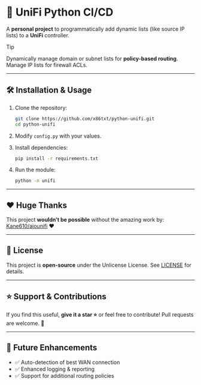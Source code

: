 # 🚀 UniFi Python CI/CD

A **personal project** to programmatically add dynamic lists (like source IP lists) to a **UniFi** controller.

> [!TIP]
>
> Dynamically manage domain or subnet lists for **policy-based routing**.
> Manage IP lists for firewall ACLs.

---

## 🛠️ Installation & Usage

1. Clone the repository:

   ```sh
   git clone https://github.com/x86txt/python-unifi.git
   cd python-unifi
   ```

2. Modify `config.py` with your values.

3. Install dependencies:

   ```sh
   pip install -r requirements.txt
   ```

4. Run the module:
   ```sh
   python -m unifi
   ```

---

## ❤️ Huge Thanks

This project **wouldn’t be possible** without the amazing work by: [Kane610/aiounifi](https://github.com/Kane610/aiounifi) ❤️

---

## 📝 License

This project is **open-source** under the Unlicense License. See [LICENSE](LICENSE) for details.

---

## ⭐ Support & Contributions

If you find this useful, **give it a star ⭐** or feel free to contribute! Pull requests are welcome. 🚀

---

## 🔧 Future Enhancements

- ✅ Auto-detection of best WAN connection
- ✅ Enhanced logging & reporting
- ✅ Support for additional routing policies

